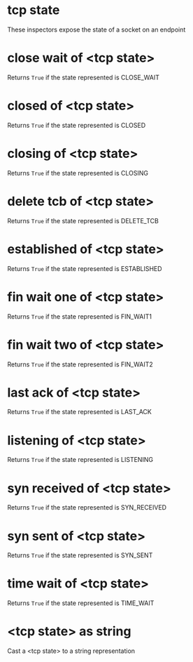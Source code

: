 # tcp state

These inspectors expose the state of a socket on an endpoint

# close wait of &lt;tcp state&gt;

Returns `True` if the state represented is CLOSE_WAIT

# closed of &lt;tcp state&gt;

Returns `True` if the state represented is CLOSED

# closing of &lt;tcp state&gt;

Returns `True` if the state represented is CLOSING

# delete tcb of &lt;tcp state&gt;

Returns `True` if the state represented is DELETE_TCB

# established of &lt;tcp state&gt;

Returns `True` if the state represented is ESTABLISHED

# fin wait one of &lt;tcp state&gt;

Returns `True` if the state represented is FIN_WAIT1

# fin wait two of &lt;tcp state&gt;

Returns `True` if the state represented is FIN_WAIT2

# last ack of &lt;tcp state&gt;

Returns `True` if the state represented is LAST_ACK

# listening of &lt;tcp state&gt;

Returns `True` if the state represented is LISTENING

# syn received of &lt;tcp state&gt;

Returns `True` if the state represented is SYN_RECEIVED

# syn sent of &lt;tcp state&gt;

Returns `True` if the state represented is SYN_SENT

# time wait of &lt;tcp state&gt;

Returns `True` if the state represented is TIME_WAIT

# &lt;tcp state&gt; as string

Cast a &lt;tcp state&gt; to a string representation
